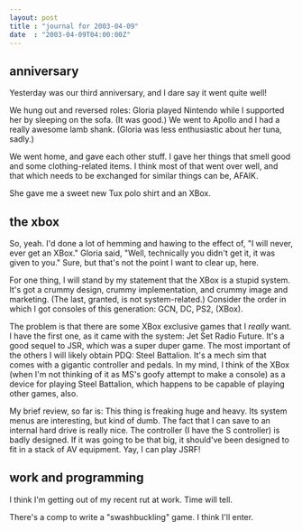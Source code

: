 ```yaml
---
layout: post
title : "journal for 2003-04-09"
date  : "2003-04-09T04:00:00Z"
---
```



## anniversary

Yesterday was our third anniversary, and I dare say it went quite well!

We hung out and reversed roles:  Gloria played Nintendo while I supported her by sleeping on the sofa.  (It was good.)  We went to Apollo and I had a really awesome lamb shank.  (Gloria was less enthusiastic about her tuna, sadly.)

We went home, and gave each other stuff.  I gave her things that smell good and some clothing-related items.  I think most of that went over well, and that which needs to be exchanged for similar things can be, AFAIK.

She gave me a sweet new Tux polo shirt and an XBox.

## the xbox

So, yeah.  I'd done a lot of hemming and hawing to the effect of, "I will never, ever get an XBox."  Gloria said, "Well, technically you didn't get it, it was given to you."  Sure, but that's not the point I want to clear up, here.

For one thing, I will stand by my statement that the XBox is a stupid system. It's got a crummy design, crummy implementation, and crummy image and marketing.  (The last, granted, is not system-related.)  Consider the order in which I got consoles of this generation: GCN, DC, PS2, (XBox).

The problem is that there are some XBox exclusive games that I <em>really</em> want.  I have the first one, as it came with the system:  Jet Set Radio Future. It's a good sequel to JSR, which was a super duper game.  The most important of the others I will likely obtain PDQ: Steel Battalion.  It's a mech sim that comes with a gigantic controller and pedals.  In my mind, I think of the XBox (when I'm not thinking of it as MS's goofy attempt to make a console) as a device for playing Steel Battalion, which happens to be capable of playing other games, also.

My brief review, so far is:  This thing is freaking huge and heavy.  Its system menus are interesting, but kind of dumb.  The fact that I can save to an internal hard drive is really nice.  The controller (I have the S controller) is badly designed.  If it was going to be that big, it should've been designed to fit in a stack of AV equipment.  Yay, I can play JSRF!

## work and programming

I think I'm getting out of my recent rut at work.  Time will tell.

There's a comp to write a "swashbuckling" game.  I think I'll enter.

